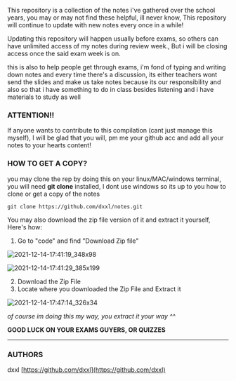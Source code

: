 This repository is a collection of the notes i've gathered over the school years, you may or may not find these helpful, ill never know, This repository will continue to update with new notes every once in a while!

Updating this repository will happen usually before exams, so others can have unlimited access of my notes during review week., But i will be closing access once the said exam week is on.

this is also to help people get through exams, i'm fond of typing and writing down notes and every time there's a discussion, its either teachers wont send the slides and make us take notes because its our responsibility and also so that i have something to do in class besides listening and i have materials to study as well

### ATTENTION!!
If anyone wants to contribute to this compilation (cant just manage this myself), I will be glad that you will, pm me your github acc and add all your notes to your hearts content!


### HOW TO GET A COPY?
you may clone the rep by doing this on your linux/MAC/windows terminal, you will need **git clone** installed, I dont use windows so its up to you how to clone or get a copy of the notes
```
git clone https://github.com/dxxl/notes.git
```

You may also download the zip file version of it and extract it yourself, Here's how:

1. Go to "code" and find "Download Zip file"

![2021-12-14-17:41:19_348x98](https://user-images.githubusercontent.com/93421177/145973305-fdc74d3a-6dfa-49c2-9fb9-3271a9d056a7.png)

![2021-12-14-17:41:29_385x199](https://user-images.githubusercontent.com/93421177/145973370-f751b288-a797-4bdc-b604-6a3fa6a08c64.png)

2. Download the Zip File
3. Locate where you downloaded the Zip File and Extract it

![2021-12-14-17:47:14_326x34](https://user-images.githubusercontent.com/93421177/145974219-11bcb154-a6ef-4968-9738-f9184f93e5b9.png)

*of course im doing this my way, you extract it your way ^^*



**GOOD LUCK ON YOUR EXAMS GUYERS, OR QUIZZES**

---

### AUTHORS
dxxl [https://github.com/dxxl](https://github.com/dxxl)

